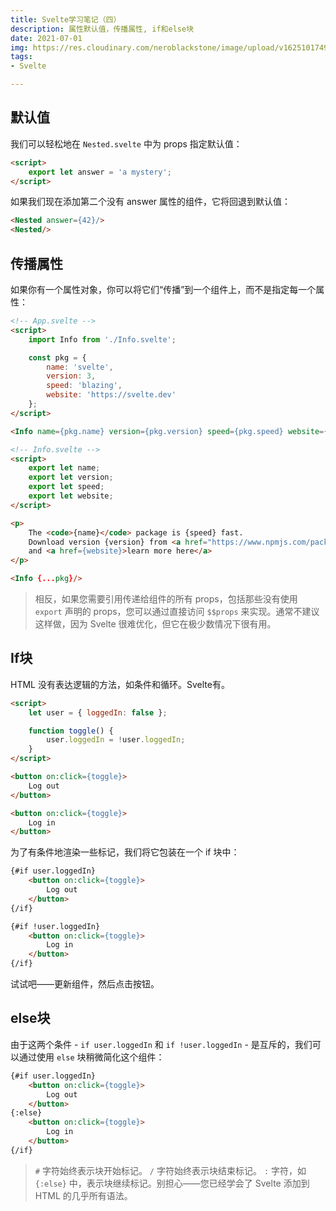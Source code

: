 ```yaml
---
title: Svelte学习笔记（四）
description: 属性默认值，传播属性, if和else块
date: 2021-07-01
img: https://res.cloudinary.com/neroblackstone/image/upload/v1625101749/svelte_y2yhr6.png
tags:
- Svelte

---
```

## 默认值

我们可以轻松地在 `Nested.svelte` 中为 props 指定默认值：

``` html
<script>
	export let answer = 'a mystery';
</script>
```

如果我们现在添加第二个没有 answer 属性的组件，它将回退到默认值：

``` html
<Nested answer={42}/>
<Nested/>
```

## 传播属性

如果你有一个属性对象，你可以将它们“传播”到一个组件上，而不是指定每一个属性：

``` html
<!-- App.svelte -->
<script>
	import Info from './Info.svelte';

	const pkg = {
		name: 'svelte',
		version: 3,
		speed: 'blazing',
		website: 'https://svelte.dev'
	};
</script>

<Info name={pkg.name} version={pkg.version} speed={pkg.speed} website={pkg.website}/>
```

``` html
<!-- Info.svelte -->
<script>
	export let name;
	export let version;
	export let speed;
	export let website;
</script>

<p>
	The <code>{name}</code> package is {speed} fast.
	Download version {version} from <a href="https://www.npmjs.com/package/{name}">npm</a>
	and <a href={website}>learn more here</a>
</p>
```

``` html
<Info {...pkg}/>
```

> 相反，如果您需要引用传递给组件的所有 props，包括那些没有使用 `export` 声明的 props，您可以通过直接访问 `$$props` 来实现。通常不建议这样做，因为 Svelte 很难优化，但它在极少数情况下很有用。

## If块

HTML 没有表达逻辑的方法，如条件和循环。Svelte有。

``` html
<script>
	let user = { loggedIn: false };

	function toggle() {
		user.loggedIn = !user.loggedIn;
	}
</script>

<button on:click={toggle}>
	Log out
</button>

<button on:click={toggle}>
	Log in
</button>
```

为了有条件地渲染一些标记，我们将它包装在一个 if 块中：

``` html
{#if user.loggedIn}
	<button on:click={toggle}>
		Log out
	</button>
{/if}

{#if !user.loggedIn}
	<button on:click={toggle}>
		Log in
	</button>
{/if}
```

试试吧——更新组件，然后点击按钮。

## else块

由于这两个条件 - `if user.loggedIn` 和 `if !user.loggedIn` - 是互斥的，我们可以通过使用 `else` 块稍微简化这个组件：

``` html
{#if user.loggedIn}
	<button on:click={toggle}>
		Log out
	</button>
{:else}
	<button on:click={toggle}>
		Log in
	</button>
{/if}
```

> `#` 字符始终表示块开始标记。 `/` 字符始终表示块结束标记。 `:` 字符，如 `{:else}` 中，表示块继续标记。别担心——您已经学会了 Svelte 添加到 HTML 的几乎所有语法。